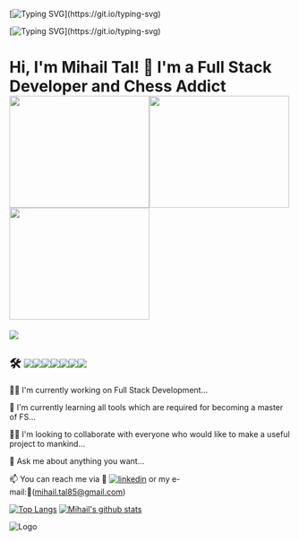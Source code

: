 [![Typing SVG](https://readme-typing-svg.herokuapp.com?font=Timmana&size=25&duration=6000&color=F74747&center=true&vCenter=true&lines=%F0%9F%94%97+Hi+I'm+Mihail+Tal!...)](https://git.io/typing-svg)

[![Typing SVG](https://readme-typing-svg.herokuapp.com?font=Timmana&size=20&duration=6000&color=F74747&center=true&vCenter=true&lines=%F0%9F%94%97+Full+Stack+Developer+and+chess+addict...)](https://git.io/typing-svg)




# Hi, I'm Mihail Tal! 👋 I'm a Full Stack Developer and Chess Addict<img src="https://c.tenor.com/WkvX9dBN0G0AAAAd/be%C5%9Fikta%C5%9F-flag.gif" width="250" height="200" /><img src="https://phoneky.co.uk/thumbs/screensavers/down/games/pacman_1u2pcy2y.gif" width="250" height="200" /><img src="https://blog.trymyui.com/wp-content/uploads/2020/04/mario-dire-level-to-reflect-the-difficult-challenges-of-making-impactful-ux.gif" width="250" height="200" />

![](https://api.visitorbadge.io/api/VisitorHit?user=Tal58f&repo=github-visitors-badge&countColor=%237B1E7A)










## 🛠 <img src="https://img.shields.io/badge/Python-FFD43B?style=for-the-badge&logo=python&logoColor=blue" /><img src="https://img.shields.io/badge/JavaScript-323330?style=for-the-badge&logo=javascript&logoColor=F7DF1E" /><img src="https://img.shields.io/badge/HTML5-E34F26?style=for-the-badge&logo=html5&logoColor=white" /><img src="https://img.shields.io/badge/CSS3-1572B6?style=for-the-badge&logo=css3&logoColor=white" /><img src="https://img.shields.io/badge/SQLite-07405E?style=for-the-badge&logo=sqlite&logoColor=white" /><img src="https://img.shields.io/badge/Linux-FCC624?style=for-the-badge&logo=linux&logoColor=black" /><img src="https://img.shields.io/badge/Jira-0052CC?style=for-the-badge&logo=Jira&logoColor=white" />


👩‍💻  I'm currently working on Full Stack Development...

🧠 I'm currently learning all tools which are required for becoming a master of FS...

👯‍♀️ I'm looking to collaborate with everyone who would like to make a useful project to mankind... 

🤔 Ask me about anything you want...

📫 You can reach me via 🔗 [![linkedin](https://img.shields.io/badge/linkedin-0A66C2?style=for-the-badge&logo=linkedin&logoColor=white)](https://www.linkedin.com/in/talha-toparl%C4%B1-49055372/) or my e-mail:🔗(mihail.tal85@gmail.com)




[![Top Langs](https://github-readme-stats.vercel.app/api/top-langs/?username=Tal58)](https://github.com/Tal58/github-readme-stats)
[![Mihail's github stats](https://github-readme-stats.vercel.app/api?username=Tal58)](https://github.com/Tal58/github-readme-stats)






![Logo](https://bigthink.com/wp-content/uploads/2022/01/AdobeStock_236786791.jpeg?lb=1536,864)

